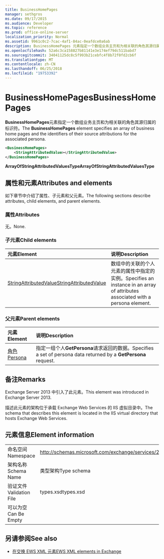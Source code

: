 ```yaml
---
title: BusinessHomePages
manager: sethgros
ms.date: 09/17/2015
ms.audience: Developer
ms.topic: reference
ms.prod: office-online-server
localization_priority: Normal
ms.assetid: 9961c0c2-7cac-4af1-84ac-0eafdce0a6ab
description: BusinessHomePages 元素指定一个数组业务主页和为相关联的角色其源归属的标识符。
ms.openlocfilehash: 52a6c3ca158827b81141e3e174ef79dc511babd7
ms.sourcegitcommit: 34041125dc8c5f993b21cebfc4f8b72f0fd2cb6f
ms.translationtype: MT
ms.contentlocale: zh-CN
ms.lasthandoff: 06/25/2018
ms.locfileid: "19753392"
---
```

# <a name="businesshomepages"></a><span data-ttu-id="f71aa-103">BusinessHomePages</span><span class="sxs-lookup"><span data-stu-id="f71aa-103">BusinessHomePages</span></span>

<span data-ttu-id="f71aa-104">**BusinessHomePages**元素指定一个数组业务主页和为相关联的角色其源归属的标识符。</span><span class="sxs-lookup"><span data-stu-id="f71aa-104">The **BusinessHomePages** element specifies an array of business home pages and the identifiers of their source attributions for the associated persona.</span></span> 
  
```XML
<BusinessHomePages>
    <StringAttributedValue></StringAttributedValue>
</BusinessHomePages>
```

 <span data-ttu-id="f71aa-105">**ArrayOfStringAttributedValuesType**</span><span class="sxs-lookup"><span data-stu-id="f71aa-105">**ArrayOfStringAttributedValuesType**</span></span>
## <a name="attributes-and-elements"></a><span data-ttu-id="f71aa-106">属性和元素</span><span class="sxs-lookup"><span data-stu-id="f71aa-106">Attributes and elements</span></span>

<span data-ttu-id="f71aa-107">如下章节中介绍了属性、子元素和父元素。</span><span class="sxs-lookup"><span data-stu-id="f71aa-107">The following sections describe attributes, child elements, and parent elements.</span></span>
  
### <a name="attributes"></a><span data-ttu-id="f71aa-108">属性</span><span class="sxs-lookup"><span data-stu-id="f71aa-108">Attributes</span></span>

<span data-ttu-id="f71aa-109">无。</span><span class="sxs-lookup"><span data-stu-id="f71aa-109">None.</span></span>
  
### <a name="child-elements"></a><span data-ttu-id="f71aa-110">子元素</span><span class="sxs-lookup"><span data-stu-id="f71aa-110">Child elements</span></span>

|<span data-ttu-id="f71aa-111">**元素**</span><span class="sxs-lookup"><span data-stu-id="f71aa-111">**Element**</span></span>|<span data-ttu-id="f71aa-112">**说明**</span><span class="sxs-lookup"><span data-stu-id="f71aa-112">**Description**</span></span>|
|:-----|:-----|
|[<span data-ttu-id="f71aa-113">StringAttributedValue</span><span class="sxs-lookup"><span data-stu-id="f71aa-113">StringAttributedValue</span></span>](stringattributedvalue.md) <br/> |<span data-ttu-id="f71aa-114">数组中的关联的个人元素的属性中指定的实例。</span><span class="sxs-lookup"><span data-stu-id="f71aa-114">Specifies an instance in an array of attributes associated with a persona element.</span></span>  <br/> |
   
### <a name="parent-elements"></a><span data-ttu-id="f71aa-115">父元素</span><span class="sxs-lookup"><span data-stu-id="f71aa-115">Parent elements</span></span>

|<span data-ttu-id="f71aa-116">**元素**</span><span class="sxs-lookup"><span data-stu-id="f71aa-116">**Element**</span></span>|<span data-ttu-id="f71aa-117">**说明**</span><span class="sxs-lookup"><span data-stu-id="f71aa-117">**Description**</span></span>|
|:-----|:-----|
|[<span data-ttu-id="f71aa-118">角色</span><span class="sxs-lookup"><span data-stu-id="f71aa-118">Persona</span></span>](persona.md) <br/> |<span data-ttu-id="f71aa-119">指定一组个人**GetPersona**请求返回的数据。</span><span class="sxs-lookup"><span data-stu-id="f71aa-119">Specifies a set of persona data returned by a **GetPersona** request.</span></span>  <br/> |
   
## <a name="remarks"></a><span data-ttu-id="f71aa-120">备注</span><span class="sxs-lookup"><span data-stu-id="f71aa-120">Remarks</span></span>

<span data-ttu-id="f71aa-121">Exchange Server 2013 中引入了此元素。</span><span class="sxs-lookup"><span data-stu-id="f71aa-121">This element was introduced in Exchange Server 2013.</span></span>
  
<span data-ttu-id="f71aa-122">描述此元素的架构位于承载 Exchange Web Services 的 IIS 虚拟目录中。</span><span class="sxs-lookup"><span data-stu-id="f71aa-122">The schema that describes this element is located in the IIS virtual directory that hosts Exchange Web Services.</span></span>
  
## <a name="element-information"></a><span data-ttu-id="f71aa-123">元素信息</span><span class="sxs-lookup"><span data-stu-id="f71aa-123">Element information</span></span>

|||
|:-----|:-----|
|<span data-ttu-id="f71aa-124">命名空间</span><span class="sxs-lookup"><span data-stu-id="f71aa-124">Namespace</span></span>  <br/> |http://schemas.microsoft.com/exchange/services/2006/types  <br/> |
|<span data-ttu-id="f71aa-125">架构名称</span><span class="sxs-lookup"><span data-stu-id="f71aa-125">Schema Name</span></span>  <br/> |<span data-ttu-id="f71aa-126">类型架构</span><span class="sxs-lookup"><span data-stu-id="f71aa-126">Type schema</span></span>  <br/> |
|<span data-ttu-id="f71aa-127">验证文件</span><span class="sxs-lookup"><span data-stu-id="f71aa-127">Validation File</span></span>  <br/> |<span data-ttu-id="f71aa-128">types.xsd</span><span class="sxs-lookup"><span data-stu-id="f71aa-128">types.xsd</span></span>  <br/> |
|<span data-ttu-id="f71aa-129">可以为空</span><span class="sxs-lookup"><span data-stu-id="f71aa-129">Can Be Empty</span></span>  <br/> ||
   
## <a name="see-also"></a><span data-ttu-id="f71aa-130">另请参阅</span><span class="sxs-lookup"><span data-stu-id="f71aa-130">See also</span></span>



- [<span data-ttu-id="f71aa-131">在交换 EWS XML 元素</span><span class="sxs-lookup"><span data-stu-id="f71aa-131">EWS XML elements in Exchange</span></span>](ews-xml-elements-in-exchange.md)

